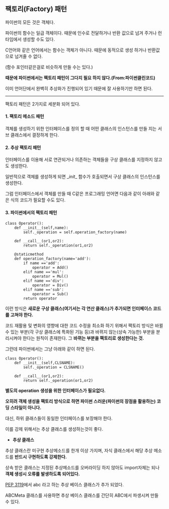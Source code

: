 ## 팩토리(Factory) 패턴

파이썬의 모든 것은 객체다. 

파이썬의 함수는 일급 객체이다. 때문에 인수로 전달하거나 반환 값으로 넘겨 주거나 런타임에서 생성할 수도 있다. 

C언어와 같은 언어에서는 함수는 객체가 아니다. 때문에 동적으로 생성 하거나 반환값으로 넘겨줄 수 없다. 

(함수 포인터같은걸로 비슷하게 만들 수는 있다.)


**때문에 파이썬에서는 팩토리 패턴이 그다지 필요 하지 않다.(From:파이썬클린코드)**

이미 언어단에서 완벽히 추상화가 진행되어 있기 때문에 잘 사용하기만 하면 된다. 


--------------------
팩토리 패턴은 2가지로 세분화 되어 있다. 

#### 1. 팩토리 메소드 패턴 
 
객체를 생성하기 위한 인터페이스를 정의 할 때 어떤 클래스의 인스턴스를 만들 지는 서브 클래스에서 결정하게 한다. 

#### 2. 추상 팩토리 패턴

인터페이스를 이용해 서로 연관되거나 의존하는 객체들을 구상 클래스를 지정하지 않고도 생성한다. 

일반적으로 객체를 생성하게 되면 \__init__ 함수가 호출되면서 구상 클래스의 인스턴스를 생성한다.

그럼 인터페이스에서 객체를 만들 때 C같은 프로그래밍 언어면 다음과 같이 아래와 같은 식의 코드가 필요할 수도 있다. 

#### 3. 파이썬에서의 팩토리 패턴 

    class Operator():
        def __init__(self,name):
            self._operation = self.operation_factory(name)
        
        def __call__(or1,or2):
            return self._operation(or1,or2)

        @staticmethod
        def operation_factory(name='add'):
            if name =='add':
                operator = Add()
            elif name =='mul':
                operator = Mul()
            elif name =='div':
                operator = Div()
            elif name =='sub':
                operator = Sub()
            return operator 

이런 방식은 **새로운 구상 클래스(여기서는 각 연산 클래스)가 추가되면 인터페이스 코드를 고쳐야 한다.**

코드 재활용 및 변화의 영향에 대한 코드 수정을 최소화 하기 위해서 팩토리 방식은 바뀔 수 있는 부분(각 구상 클래스에 특화된 기능 등)과 바뀌지 않는(상속 가능한) 부분을 분리시켜야 한다는 원칙이 존재한다. 그 **바뀌는 부분을 팩토리로 생성한다는 것.**

그런데 파이썬에서는 그냥 아래와 같이 하면 된다.
    
    class Operator():
        def __init__(self,CLSNAME):
            self._operation = CLSNAME()
        
        def __call__(or1,or2):
            return self._operation(or1,or2)

**별도의 operation 생성을 위한 인터페이스가 필요없다.**

**오히려 객체 생성을 팩토리 방식으로 하면 파이썬 스러운(파이썬의 장점을 활용하는) 코딩 스타일이 아니다.**

대신, 하위 클래스들이 동일한 인터페이스를 보장해야 한다.

이를 강제 위해서는 추상 클래스를 생성하는것이 좋다. 


- **추상 클래스**

추상 클래스란 미구현 추상메소드를 한개 이상 가지며, 자식 클래스에서 해당 추상 메소드를 **반드시 구현하도록 강제한다.**

상속 받은 클래스는 지정된 추상메소드를 오버라이딩 하지 않아도 import자체는 되나 **객체 생성시 오류를 발생하도록 되어있다.** 

[PEP 3119](https://peps.python.org/pep-3119/)에서 abc 라고 하는 추상 베이스 클래스가 추가 되었다. 

ABCMeta 클래스를 사용하면 추상 베이스 클래스를 간단히 ABC에서 파생시켜 만들 수 있다.



